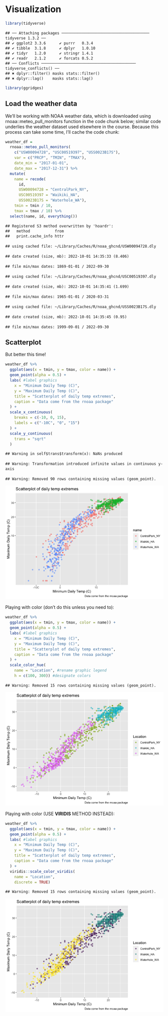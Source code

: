 Visualization
================

``` r
library(tidyverse)
```

    ## ── Attaching packages ─────────────────────────────────────── tidyverse 1.3.2 ──
    ## ✔ ggplot2 3.3.6      ✔ purrr   0.3.4 
    ## ✔ tibble  3.1.8      ✔ dplyr   1.0.10
    ## ✔ tidyr   1.2.0      ✔ stringr 1.4.1 
    ## ✔ readr   2.1.2      ✔ forcats 0.5.2 
    ## ── Conflicts ────────────────────────────────────────── tidyverse_conflicts() ──
    ## ✖ dplyr::filter() masks stats::filter()
    ## ✖ dplyr::lag()    masks stats::lag()

``` r
library(ggridges)
```

## Load the weather data

We’ll be working with NOAA weather data, which is downloaded using
rnoaa::meteo_pull_monitors function in the code chunk below; similar
code underlies the weather dataset used elsewhere in the course. Because
this process can take some time, I’ll cache the code chunk:

``` r
weather_df = 
  rnoaa::meteo_pull_monitors(
    c("USW00094728", "USC00519397", "USS0023B17S"),
    var = c("PRCP", "TMIN", "TMAX"), 
    date_min = "2017-01-01",
    date_max = "2017-12-31") %>%
  mutate(
    name = recode(
      id, 
      USW00094728 = "CentralPark_NY", 
      USC00519397 = "Waikiki_HA",
      USS0023B17S = "Waterhole_WA"),
    tmin = tmin / 10,
    tmax = tmax / 10) %>%
  select(name, id, everything())
```

    ## Registered S3 method overwritten by 'hoardr':
    ##   method           from
    ##   print.cache_info httr

    ## using cached file: ~/Library/Caches/R/noaa_ghcnd/USW00094728.dly

    ## date created (size, mb): 2022-10-01 14:35:33 (8.406)

    ## file min/max dates: 1869-01-01 / 2022-09-30

    ## using cached file: ~/Library/Caches/R/noaa_ghcnd/USC00519397.dly

    ## date created (size, mb): 2022-10-01 14:35:41 (1.699)

    ## file min/max dates: 1965-01-01 / 2020-03-31

    ## using cached file: ~/Library/Caches/R/noaa_ghcnd/USS0023B17S.dly

    ## date created (size, mb): 2022-10-01 14:35:45 (0.95)

    ## file min/max dates: 1999-09-01 / 2022-09-30

## Scatterplot

But better this time!

``` r
weather_df %>%
  ggplot(aes(x = tmin, y = tmax, color = name)) +
  geom_point(alpha = 0.5) +
  labs( #label graphics
    x = "Minimum Daily Temp (C)",
    y = "Maximum Daily Temp (C)",
    title = "Scatterplot of daily temp extremes",
    caption = "Data come from the rnoaa package"
  ) +
  scale_x_continuous(
    breaks = c(-10, 0, 15),
    labels = c("-10C", "0", "15")
  ) +
  scale_y_continuous(
    trans = "sqrt"
  )
```

    ## Warning in self$trans$transform(x): NaNs produced

    ## Warning: Transformation introduced infinite values in continuous y-axis

    ## Warning: Removed 90 rows containing missing values (geom_point).

![](viz_part_02_files/figure-gfm/unnamed-chunk-2-1.png)<!-- -->

Playing with color (don’t do this unless you need to):

``` r
weather_df %>%
  ggplot(aes(x = tmin, y = tmax, color = name)) +
  geom_point(alpha = 0.5) +
  labs( #label graphics
    x = "Minimum Daily Temp (C)",
    y = "Maximum Daily Temp (C)",
    title = "Scatterplot of daily temp extremes",
    caption = "Data come from the rnoaa package"
  ) +
  scale_color_hue(
    name = "Location", #rename graphic legend
    h = c(100, 300)) #designate colors
```

    ## Warning: Removed 15 rows containing missing values (geom_point).

![](viz_part_02_files/figure-gfm/unnamed-chunk-3-1.png)<!-- -->

Playing with color (USE **VIRIDIS** METHOD INSTEAD):

``` r
weather_df %>%
  ggplot(aes(x = tmin, y = tmax, color = name)) +
  geom_point(alpha = 0.5) +
  labs( #label graphics
    x = "Minimum Daily Temp (C)",
    y = "Maximum Daily Temp (C)",
    title = "Scatterplot of daily temp extremes",
    caption = "Data come from the rnoaa package"
  ) +
  viridis::scale_color_viridis(
    name = "Location",
    discrete = TRUE)
```

    ## Warning: Removed 15 rows containing missing values (geom_point).

![](viz_part_02_files/figure-gfm/unnamed-chunk-4-1.png)<!-- -->
